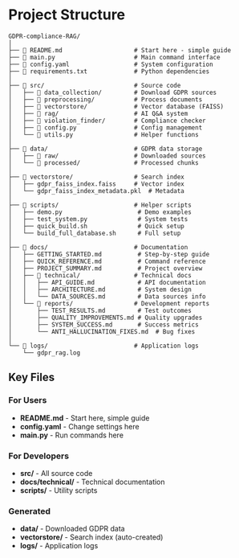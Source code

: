 # Project Structure

```
GDPR-compliance-RAG/
│
├── 📄 README.md                    # Start here - simple guide
├── 📄 main.py                      # Main command interface
├── 📄 config.yaml                  # System configuration
├── 📄 requirements.txt             # Python dependencies
│
├── 📁 src/                         # Source code
│   ├── 📁 data_collection/         # Download GDPR sources
│   ├── 📁 preprocessing/           # Process documents
│   ├── 📁 vectorstore/             # Vector database (FAISS)
│   ├── 📁 rag/                     # AI Q&A system
│   ├── 📁 violation_finder/        # Compliance checker
│   ├── 📄 config.py                # Config management
│   └── 📄 utils.py                 # Helper functions
│
├── 📁 data/                        # GDPR data storage
│   ├── 📁 raw/                     # Downloaded sources
│   └── 📁 processed/               # Processed chunks
│
├── 📁 vectorstore/                 # Search index
│   ├── gdpr_faiss_index.faiss     # Vector index
│   └── gdpr_faiss_index_metadata.pkl  # Metadata
│
├── 📁 scripts/                     # Helper scripts
│   ├── demo.py                     # Demo examples
│   ├── test_system.py              # System tests
│   ├── quick_build.sh              # Quick setup
│   └── build_full_database.sh      # Full setup
│
├── 📁 docs/                        # Documentation
│   ├── GETTING_STARTED.md          # Step-by-step guide
│   ├── QUICK_REFERENCE.md          # Command reference
│   ├── PROJECT_SUMMARY.md          # Project overview
│   ├── 📁 technical/               # Technical docs
│   │   ├── API_GUIDE.md            # API documentation
│   │   ├── ARCHITECTURE.md         # System design
│   │   └── DATA_SOURCES.md         # Data sources info
│   └── 📁 reports/                 # Development reports
│       ├── TEST_RESULTS.md         # Test outcomes
│       ├── QUALITY_IMPROVEMENTS.md # Quality upgrades
│       ├── SYSTEM_SUCCESS.md       # Success metrics
│       └── ANTI_HALLUCINATION_FIXES.md  # Bug fixes
│
└── 📁 logs/                        # Application logs
    └── gdpr_rag.log
```

## Key Files

### For Users
- **README.md** - Start here, simple guide
- **config.yaml** - Change settings here
- **main.py** - Run commands here

### For Developers
- **src/** - All source code
- **docs/technical/** - Technical documentation
- **scripts/** - Utility scripts

### Generated
- **data/** - Downloaded GDPR data
- **vectorstore/** - Search index (auto-created)
- **logs/** - Application logs
